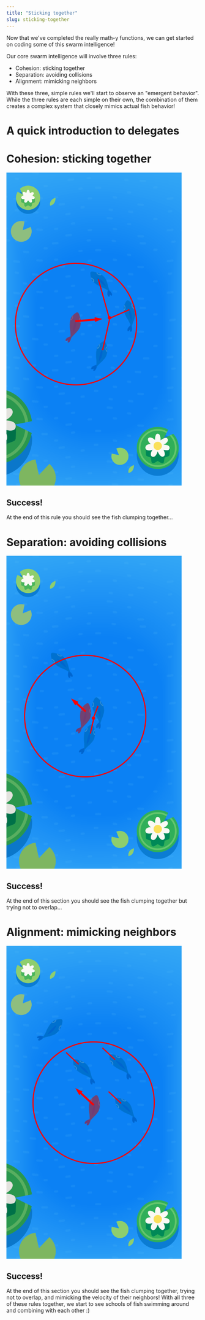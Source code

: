 ```yaml
---
title: "Sticking together"
slug: sticking-together
---
```


Now that we've completed the really math-y functions, we can get started on coding some of this swarm intelligence!

Our core swarm intelligence will involve three rules:

- Cohesion: sticking together
- Separation: avoiding collisions
- Alignment: mimicking neighbors

With these three, simple rules we'll start to observe an "emergent behavior". While the three rules are each simple on their own, the combination of them creates a complex system that closely mimics actual fish behavior!

# A quick introduction to delegates

# Cohesion: sticking together

![Cohesion vectors](./cohesion_rule.png)

## Success!

At the end of this rule you should see the fish clumping together...

<!-- TODO: need gif after Cohesion -->

# Separation: avoiding collisions

![Separation vectors](./separation_rule.png)

## Success!

At the end of this section you should see the fish clumping together but trying not to overlap...

<!-- TODO: need gif need gif after Separation -->

# Alignment: mimicking neighbors

![Alignment vectors](./alignment_rule.png)

## Success!

At the end of this section you should see the fish clumping together, trying not to overlap, and mimicking the velocity of their neighbors! With all three of these rules together, we start to see schools of fish swimming around and combining with each other :)

<!-- TODO: need gif after Alignment -->
